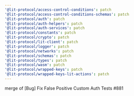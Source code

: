 ```yaml
---
'@lit-protocol/access-control-conditions': patch
'@lit-protocol/access-control-conditions-schemas': patch
'@lit-protocol/auth': patch
'@lit-protocol/auth-helpers': patch
'@lit-protocol/auth-services': patch
'@lit-protocol/constants': patch
'@lit-protocol/crypto': patch
'@lit-protocol/lit-client': patch
'@lit-protocol/logger': patch
'@lit-protocol/networks': patch
'@lit-protocol/schemas': patch
'@lit-protocol/types': patch
'@lit-protocol/wasm': patch
'@lit-protocol/wrapped-keys': patch
'@lit-protocol/wrapped-keys-lit-actions': patch
---
```


merge of [Bug] Fix False Positive Custom Auth Tests #881
